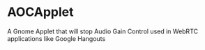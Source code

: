# AOCApplet
A Gnome Applet that will stop Audio Gain Control used in WebRTC applications like Google Hangouts
